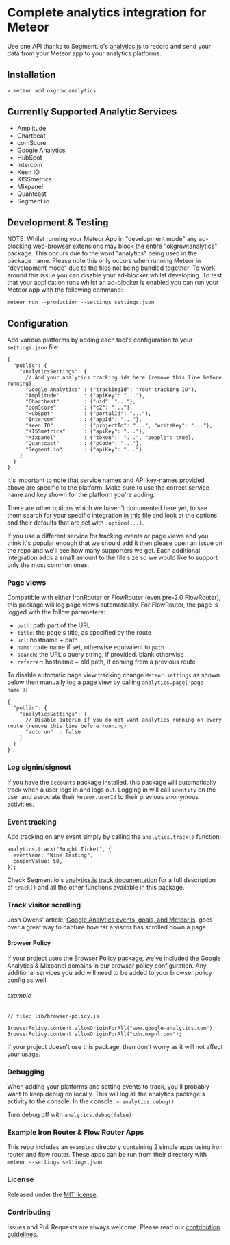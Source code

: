 # Complete analytics integration for Meteor
Use one API thanks to Segment.io's [analytics.js](https://segment.com/docs/libraries/analytics.js/) to record and send your data from your Meteor app to your analytics platforms.

## Installation

`> meteor add okgrow:analytics`

## Currently Supported Analytic Services
* Amplitude
* Chartbeat
* comScore
* Google Analytics
* HubSpot
* Intercom
* Keen IO
* KISSmetrics
* Mixpanel
* Quantcast
* Segment.io

## Development & Testing

NOTE: Whilst running your Meteor App in "development mode" any ad-blocking web-browser extensions may block the entire "okgrow:analytics" package. This occurs due to the word "analytics" being used in the package name. Please note this only occurs when running Meteor in "development mode" due to the files not being bundled together. To work around this issue you can disable your ad-blocker whilst developing. To test that your application runs whilst an ad-blocker is enabled you can run your Meteor app with the following command:

`meteor run --production --settings settings.json`

## Configuration

Add various platforms by adding each tool's configuration to your `settings.json` file:

```
{
  "public": {
    "analyticsSettings": {
      // Add your analytics tracking ids here (remove this line before running)
      "Google Analytics" : {"trackingId": "Your tracking ID"},
      "Amplitude"        : {"apiKey": "..."},
      "Chartbeat"        : {"uid": "..."},
      "comScore"         : {"c2": "..."},
      "HubSpot"          : {"portalId": "..."},
      "Intercom"         : {"appId": "..."},
      "Keen IO"          : {"projectId": "...", "writeKey": "..."},
      "KISSmetrics"      : {"apiKey": "..."},
      "Mixpanel"         : {"token":  "...", "people": true},
      "Quantcast"        : {"pCode": "..."},
      "Segment.io"       : {"apiKey": "..."}
    }
  }
}
```

It's important to note that service names and API key-names provided above are specific to the platform. Make sure to use the correct service name and key shown for the platform you're adding.

There are other options which we haven't documented here yet, to see them search for your specific integration [in this file](https://github.com/okgrow/analytics.js/blob/master/analytics.js) and look at the options and their defaults that are set with `.option(...)`.

If you use a different service for tracking events or page views and you think it's popular enough that we should add it then please open an issue on the repo and we'll see how many supporters we get. Each additional integration adds a small amount to the file size so we would like to support only the most common ones.

### Page views

Compatible with either IronRouter or FlowRouter (even pre-2.0 FlowRouter),
this package will log page views automatically. For FlowRouter, the page is
logged with the follow parameters:

 * `path`: path part of the URL
 * `title`: the page's title, as specified by the route
 * `url`: hostname + path
 * `name`: route name if set, otherwise equivalent to `path`
 * `search`: the URL's query string, if provided. blank otherwise
 * `referrer`: hostname + old path, if coming from a previous route

To disable automatic page view tracking change `Meteor.settings` as shown below then manually log a page view by calling `analytics.page('page name')`:

```
{
  "public": {
    "analyticsSettings": {
      // Disable autorun if you do not want analytics running on every route (remove this line before running)
      "autorun"  : false
    }
  }
}
```

### Log signin/signout

If you have the `accounts` package installed, this package will automatically track when a user logs in and logs out. Logging in will call `identify` on the user and associate their `Meteor.userId` to their previous anonymous activities.

### Event tracking

Add tracking on any event simply by calling the `analytics.track()` function:

```
analytics.track("Bought Ticket", {
  eventName: "Wine Tasting",
  couponValue: 50,
});
```

Check Segment.io's [analytics.js track documentation](https://segment.com/docs/libraries/analytics.js/#track) for a full description of `track()` and all the other functions available in this package.

### Track visitor scrolling

Josh Owens' article, [Google Analytics events, goals, and Meteor.js](http://joshowens.me/google-analytics-events-goals-and-meteor-js/), goes over a great way to capture how far a visitor has scrolled down a page.

#### Browser Policy

If your project uses the [Browser Policy package](https://atmospherejs.com/meteor/browser-policy), we've included the Google Analytics & Mixpanel domains in our browser policy configuration. Any additional services you add will need to be added to your browser policy config as well.

###### example
```
// file: lib/browser-policy.js

BrowserPolicy.content.allowOriginForAll("www.google-analytics.com");
BrowserPolicy.content.allowOriginForAll("cdn.mxpnl.com");
```

If your project doesn't use this package, then don't worry as it will not affect your usage.

### Debugging

When adding your platforms and setting events to track, you'll probably want to keep debug on locally. This will log all the analytics package's activity to the console.
In the console:
`> analytics.debug()`

Turn debug off with `analytics.debug(false)`

### Example Iron Router & Flow Router Apps

This repo includes an `examples` directory containing 2 simple apps using iron router and flow router.
These apps can be run from their directory with `meteor --settings settings.json`.

### License

Released under the [MIT license](https://github.com/okgrow/analytics/blob/master/License.md).

### Contributing

Issues and Pull Requests are always welcome. Please read our [contribution guidelines](https://github.com/okgrow/guides/blob/master/contributing.md).
